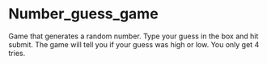 # Number_guess_game
Game that generates a random number. Type your guess in the box and hit submit. The game will tell you if your guess was high or low. You only get 4 tries.
